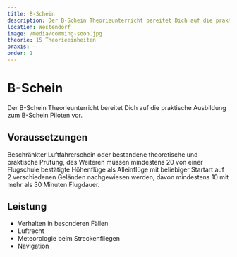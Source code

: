 ```yaml
---
title: B-Schein
description: Der B-Schein Theorieunterricht bereitet Dich auf die praktische Ausbildung zum B-Schein Piloten vor. Es werden die Fächer Verhalten in besonderen Fällen, Luftrecht, Meteorologie beim Streckenfliegen und Navigation besprochen.
location: Westendorf
image: /media/comming-soon.jpg
theorie: 15 Theorieeinheiten
praxis: –
order: 1
---
```


# B-Schein

Der B-Schein Theorieunterricht bereitet Dich auf die praktische Ausbildung zum B-Schein Piloten vor.

## Voraussetzungen

Beschränkter Luftfahrerschein oder bestandene theoretische und praktische Prüfung, des Weiteren müssen mindestens 20 von einer Flugschule bestätigte Höhenflüge als Alleinflüge mit beliebiger Startart auf 2 verschiedenen Geländen nachgewiesen werden, davon mindestens 10 mit mehr als 30 Minuten Flugdauer.

## Leistung

* Verhalten in besonderen Fällen
* Luftrecht
* Meteorologie beim Streckenfliegen
* Navigation
